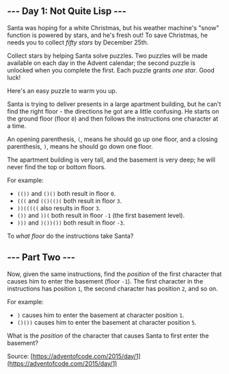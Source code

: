 ## --- Day 1: Not Quite Lisp ---
Santa was hoping for a white Christmas, but his weather machine's "snow" function is powered by stars, and he's fresh out!  To save Christmas, he needs you to collect <em>fifty stars</em> by December 25th.

Collect stars by helping Santa solve puzzles.  Two puzzles will be made available on each day in the Advent calendar; the second puzzle is unlocked when you complete the first.  Each puzzle grants <em>one star</em>. Good luck!

Here's an easy puzzle to warm you up.

Santa is trying to deliver presents in a large apartment building, but he can't find the right floor - the directions he got are a little confusing. He starts on the ground floor (floor <code>0</code>) and then follows the instructions one character at a time.

An opening parenthesis, <code>(</code>, means he should go up one floor, and a closing parenthesis, <code>)</code>, means he should go down one floor.

The apartment building is very tall, and the basement is very deep; he will never find the top or bottom floors.

For example:


 - <code>(())</code> and <code>()()</code> both result in floor <code>0</code>.
 - <code>(((</code> and <code>(()(()(</code> both result in floor <code>3</code>.
 - <code>))(((((</code> also results in floor <code>3</code>.
 - <code>())</code> and <code>))(</code> both result in floor <code>-1</code> (the first basement level).
 - <code>)))</code> and <code>)())())</code> both result in floor <code>-3</code>.

To <em>what floor</em> do the instructions take Santa?


## --- Part Two ---
Now, given the same instructions, find the <em>position</em> of the first character that causes him to enter the basement (floor <code>-1</code>).  The first character in the instructions has position <code>1</code>, the second character has position <code>2</code>, and so on.

For example:


 - <code>)</code> causes him to enter the basement at character position <code>1</code>.
 - <code>()())</code> causes him to enter the basement at character position <code>5</code>.

What is the <em>position</em> of the character that causes Santa to first enter the basement?

Source: [https://adventofcode.com/2015/day/1](https://adventofcode.com/2015/day/1)
